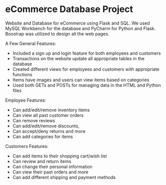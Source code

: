 # eCommerce Database Project


Website and Database for eCommerce using Flask and SQL. We used MySQL Workbench for the database and PyCharm for Python and Flask. Boostrap was utilized to design all the web pages.

A Few General Features:
- Included a sign up and login feature for both employees and customers
- Transactions on the website update all appropriate tables in the database
- Created different views for employees and customers with appropriate functions
- Items have images and users can view items based on categories
- Used both GETs and POSTs for managing data in the HTML and Python files

Employee Features:
- Can add/edit/remove inventory items
- Can view all past customer orders
- Can remove reviews
- Can add/edit/remove discounts,
- Can accept/deny returns and more
- Can add categories for items

Customers Features:
- Can add items to their shopping cart/wish list
- Can review and return items
- Can change their personal information
- Can view their past orders and more
- Can add different shipping and payment methods
